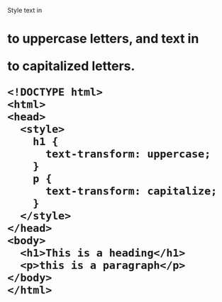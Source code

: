 Style text in <h1> to uppercase letters, and text in <p> to capitalized letters.

    <!DOCTYPE html>
    <html>
    <head>
      <style>
        h1 {
          text-transform: uppercase;
        }
        p {
          text-transform: capitalize;
        }
      </style>
    </head>
    <body>
      <h1>This is a heading</h1>
      <p>this is a paragraph</p>
    </body>
    </html>
